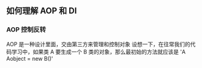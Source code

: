 ## 如何理解 AOP 和 DI
### AOP 控制反转
AOP 是一种设计里面，交由第三方来管理和控制对象
设想一下，在往常我们的代码学习中，如果类 A 要生成一个 B 类的对象，那么最初始的方法就应该是
'A Aobject = new B()'
